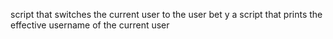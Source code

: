  script that switches the current user to the user bet y 
 a script that prints the effective username of the current user
